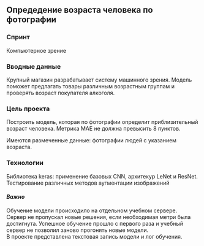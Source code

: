 ## Опредедение возраста человека по фотографии

### Спринт 
Компьютерное зрение

### Вводные данные

Крупный магазин разрабатывает систему машинного зрения. Модель поможет предлагать товары различным возрастным группам и проверять возраст покупателя алкоголя.

### Цель проекта

Построить модель, которая по фотографии определит приблизительный возраст человека. 
Метрика  MAE не должна превысить 8 пунктов.

Имеются размеченные данные: фотографии людей с указанием возраста.

### Технологии

Библиотека keras: применение базовых CNN, архитекур LeNet и ResNet.  
Тестирование различных методов аугментации изображений  

#### *Важно*

Обучение модели происходило на отдельном учебном сервере.   
Сервер не пропускал новые решения, если необходимая метри была достигнута. Успешное обучение прошло с первого раза и учебный сервер не позволил заново прогонять новые модели.  
В проекте представлена текстовая запись модели и лог обучения.
